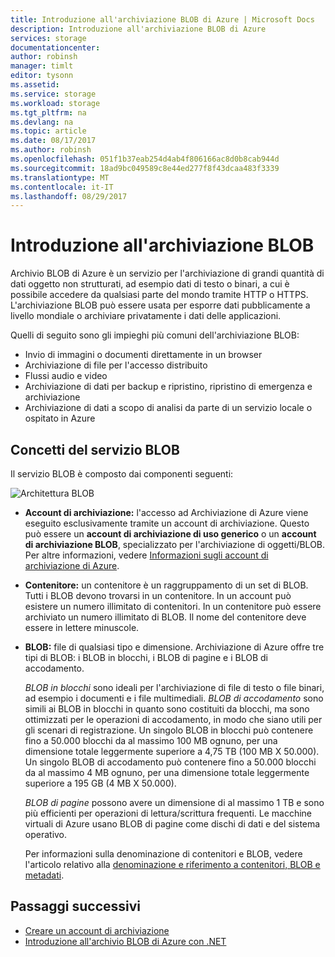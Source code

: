 ```yaml
---
title: Introduzione all'archiviazione BLOB di Azure | Microsoft Docs
description: Introduzione all'archiviazione BLOB di Azure
services: storage
documentationcenter: 
author: robinsh
manager: timlt
editor: tysonn
ms.assetid: 
ms.service: storage
ms.workload: storage
ms.tgt_pltfrm: na
ms.devlang: na
ms.topic: article
ms.date: 08/17/2017
ms.author: robinsh
ms.openlocfilehash: 051f1b37eab254d4ab4f806166ac8d0b8cab944d
ms.sourcegitcommit: 18ad9bc049589c8e44ed277f8f43dcaa483f3339
ms.translationtype: MT
ms.contentlocale: it-IT
ms.lasthandoff: 08/29/2017
---
```

# <a name="introduction-to-blob-storage"></a>Introduzione all'archiviazione BLOB

Archivio BLOB di Azure è un servizio per l'archiviazione di grandi quantità di dati oggetto non strutturati, ad esempio dati di testo o binari, a cui è possibile accedere da qualsiasi parte del mondo tramite HTTP o HTTPS. L'archiviazione BLOB può essere usata per esporre dati pubblicamente a livello mondiale o archiviare privatamente i dati delle applicazioni.

Quelli di seguito sono gli impieghi più comuni dell'archiviazione BLOB:

* Invio di immagini o documenti direttamente in un browser
* Archiviazione di file per l'accesso distribuito
* Flussi audio e video
* Archiviazione di dati per backup e ripristino, ripristino di emergenza e archiviazione
* Archiviazione di dati a scopo di analisi da parte di un servizio locale o ospitato in Azure

## <a name="blob-service-concepts"></a>Concetti del servizio BLOB

Il servizio BLOB è composto dai componenti seguenti:

![Architettura BLOB](./media/storage-blobs-introduction/blob1.png)

* **Account di archiviazione:** l'accesso ad Archiviazione di Azure viene eseguito esclusivamente tramite un account di archiviazione. Questo può essere un **account di archiviazione di uso generico** o un **account di archiviazione BLOB**, specializzato per l'archiviazione di oggetti/BLOB. Per altre informazioni, vedere [Informazioni sugli account di archiviazione di Azure](../common/storage-create-storage-account.md?toc=%2fazure%2fstorage%2fblobs%2ftoc.json).

* **Contenitore:** un contenitore è un raggruppamento di un set di BLOB. Tutti i BLOB devono trovarsi in un contenitore. In un account può esistere un numero illimitato di contenitori. In un contenitore può essere archiviato un numero illimitato di BLOB. Il nome del contenitore deve essere in lettere minuscole.

* **BLOB:** file di qualsiasi tipo e dimensione. Archiviazione di Azure offre tre tipi di BLOB: i BLOB in blocchi, i BLOB di pagine e i BLOB di accodamento.
  
    *BLOB in blocchi* sono ideali per l'archiviazione di file di testo o file binari, ad esempio i documenti e i file multimediali. *BLOB di accodamento* sono simili ai BLOB in blocchi in quanto sono costituiti da blocchi, ma sono ottimizzati per le operazioni di accodamento, in modo che siano utili per gli scenari di registrazione. Un singolo BLOB in blocchi può contenere fino a 50.000 blocchi da al massimo 100 MB ognuno, per una dimensione totale leggermente superiore a 4,75 TB (100 MB X 50.000). Un singolo BLOB di accodamento può contenere fino a 50.000 blocchi da al massimo 4 MB ognuno, per una dimensione totale leggermente superiore a 195 GB (4 MB X 50.000).
  
    *BLOB di pagine* possono avere un dimensione di al massimo 1 TB e sono più efficienti per operazioni di lettura/scrittura frequenti. Le macchine virtuali di Azure usano BLOB di pagine come dischi di dati e del sistema operativo.
  
    Per informazioni sulla denominazione di contenitori e BLOB, vedere l'articolo relativo alla [denominazione e riferimento a contenitori, BLOB e metadati](/rest/api/storageservices/Naming-and-Referencing-Containers--Blobs--and-Metadata).

## <a name="next-steps"></a>Passaggi successivi

* [Creare un account di archiviazione](../common/storage-create-storage-account.md?toc=%2fazure%2fstorage%2fblobs%2ftoc.json)
* [Introduzione all'archivio BLOB di Azure con .NET](storage-dotnet-how-to-use-blobs.md)